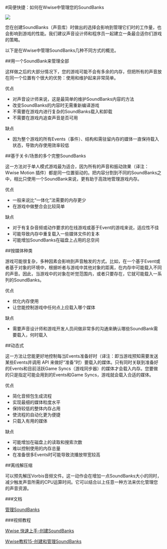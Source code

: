 #简便快捷：如何在Wwise中管理您的SoundBanks

![](https://github.com/akchina/learnwwisecn/blob/master/QuickAndEasy_HowToManageYourSoundBanksInWwise/images/DifferentSoundBankStrategies.png?raw=true)

您在创建SoundBanks（声音库）时做出的选择会影响到管理它们时的工作量，也会影响到游戏的性能。我们建议声音设计师和程序员一起建立一条最合适你们游戏的策略。

以下是在Wwise中管理SoundBanks几种不同方式的概览。

##用一个SoundBank来管理全部

这样做之后的大部分情况下，您的游戏可能不会有多余的内存，但把所有的声音放在同一个位置有个很大的优势：使用和维护起来非常简单。

优点

* 对声音设计师来说，这是最简单的维护SoundBanks内容的方法 
* 改变SoundBanks的内容时无需重新编译游戏 
* 不需要在游戏内进行复杂的SoundBanks载入和卸载 
* 不需要在游戏内追查声音是否可用

缺点

* 因为整个游戏的所有Events（事件）、结构和需驻留内存的媒体一直保持载入状态，导致内存使用效率较低

##基于关卡/场景的多个完整SoundBanks

这一方法对于单人模式游戏最为适合，因为所有的声音和振动效果（译注：Wwise Motion 插件）都是同一位置驱动的。把内容分割到不同的SoundBanks之中，相比只使用一个SoundBank来说，更有助于高效地管理游戏内存。

优点 

* 一般来说比“一体化”法需要的内存更少 
* 在游戏中做整合会比较简单

缺点 

* 对于有复杂音频或动作要求的在线游戏或基于Event的游戏来说，适应性不佳 
* 可能导致内存中重复载入一些媒体文件的复本 
* 可能增加SoundBanks在磁盘上占用的总空间

##按媒体种类

游戏可能很复杂，多种因素会影响到声音触发的方式。比如，在一个基于Event或者基于对象的环境中，根据听者与游戏中其他对象的距离，在内存中可能载入不同的声音。因此，当游戏中的对象在听觉范围内，或者只要存在，它就可能载入一系列的SoundBanks。

优点 

* 优化内存使用 
* 让您能控制游戏中任何点上应载入哪个媒体


缺点 

* 需要声音设计师和游戏开发人员间做非常多的沟通来确认哪些SoundBank需要载入，何时载入


##动态式

这一方法让您能更好地控制每当Events准备好时（译注：即当游戏预知需要发送某些Events并调用 API 来做好“准备”时）要载入的媒体。只有同时关联到准备好的Events和目前活跃Game Syncs（游戏同步器）的媒体才会载入内存。您要做的只是指定可能会用到的Events和Game Syncs，游戏就会载入合适的媒体。

优点 

* 简化音频包生成流程 
* 实现最细的媒体粒度水平 
* 保持较低的整体内存占用 
* 使流程的自动化更为便捷  
* 只载入有用的媒体

缺点 

* 可能增加在磁盘上的读取和搜索次数 
* 难以控制使用的内存总量
* 在准备很多Events时可能导致流播放带宽较高

##离线解压缩

可以预先解压Vorbis音频文件。这一动作会在增加一点SoundBanks大小的同时，减少触发声音所需的CPU运算时间。它可以结合以上任意一种方法来优化管理您的声音资源。

###文档

[管理SoundBanks](https://www.audiokinetic.com/library/2016.1.0_5775/?source=Help&id=strategies_for_managing_soundbanks)

###视频教程

[Wwise 快速上手-创建SoundBanks](https://www.youtube.com/watch?v=VhQ_nQQT--g)

[Wwise教程15-创建和管理SoundBanks](https://www.youtube.com/watch?v=ldzQvQeWtno)
